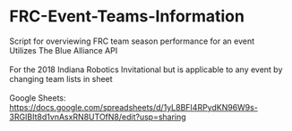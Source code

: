 # FRC-Event-Teams-Information
Script for overviewing FRC team season performance for an event<br>
Utilizes The Blue Alliance API<br>
<br>
For the 2018 Indiana Robotics Invitational but is applicable to any event by changing team lists in sheet<br>
<br>
Google Sheets: https://docs.google.com/spreadsheets/d/1yL8BFI4RPydKN96W9s-3RGIBIt8d1vnAsxRN8UTOfN8/edit?usp=sharing<br>
